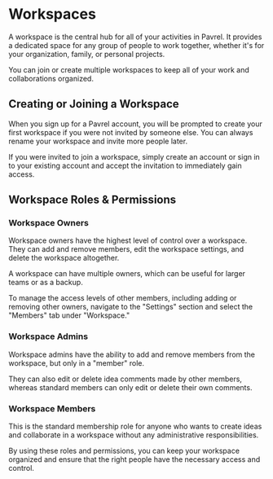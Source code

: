 # Workspaces

A workspace is the central hub for all of your activities in Pavrel. It provides a dedicated space for any group of people to work together, whether it's for your organization, family, or personal projects.

You can join or create multiple workspaces to keep all of your work and collaborations organized.

## Creating or Joining a Workspace

When you sign up for a Pavrel account, you will be prompted to create your first workspace if you were not invited by someone else. You can always rename your workspace and invite more people later.

If you were invited to join a workspace, simply create an account or sign in to your existing account and accept the invitation to immediately gain access.

## Workspace Roles & Permissions

### Workspace Owners

Workspace owners have the highest level of control over a workspace. They can add and remove members, edit the workspace settings, and delete the workspace altogether.

A workspace can have multiple owners, which can be useful for larger teams or as a backup.

To manage the access levels of other members, including adding or removing other owners, navigate to the "Settings" section and select the "Members" tab under "Workspace."

### Workspace Admins

Workspace admins have the ability to add and remove members from the workspace, but only in a "member" role.

They can also edit or delete idea comments made by other members, whereas standard members can only edit or delete their own comments.

### Workspace Members

This is the standard membership role for anyone who wants to create ideas and collaborate in a workspace without any administrative responsibilities.

By using these roles and permissions, you can keep your workspace organized and ensure that the right people have the necessary access and control.
